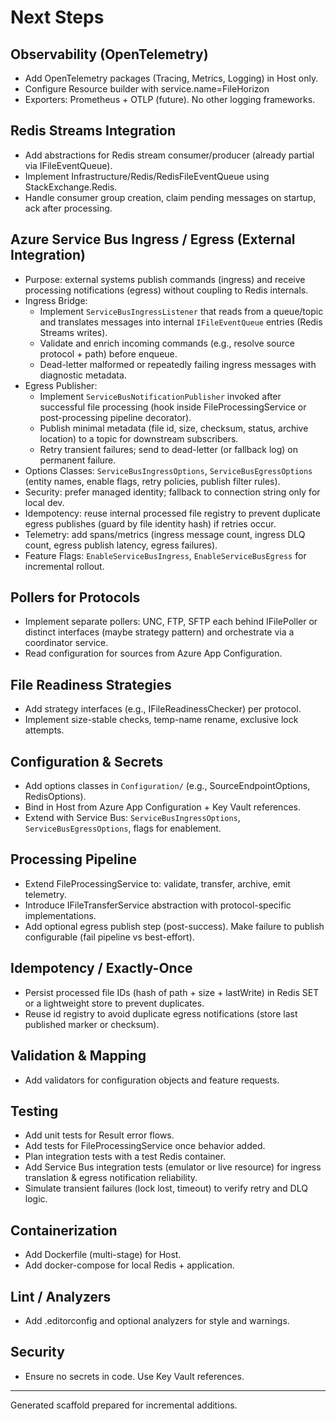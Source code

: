 # Next Steps

## Observability (OpenTelemetry)
- Add OpenTelemetry packages (Tracing, Metrics, Logging) in Host only.
- Configure Resource builder with service.name=FileHorizon
- Exporters: Prometheus + OTLP (future). No other logging frameworks.

## Redis Streams Integration
- Add abstractions for Redis stream consumer/producer (already partial via IFileEventQueue).
- Implement Infrastructure/Redis/RedisFileEventQueue using StackExchange.Redis.
- Handle consumer group creation, claim pending messages on startup, ack after processing.

## Azure Service Bus Ingress / Egress (External Integration)
- Purpose: external systems publish commands (ingress) and receive processing notifications (egress) without coupling to Redis internals.
- Ingress Bridge:
	- Implement `ServiceBusIngressListener` that reads from a queue/topic and translates messages into internal `IFileEventQueue` entries (Redis Streams writes).
	- Validate and enrich incoming commands (e.g., resolve source protocol + path) before enqueue.
	- Dead-letter malformed or repeatedly failing ingress messages with diagnostic metadata.
- Egress Publisher:
	- Implement `ServiceBusNotificationPublisher` invoked after successful file processing (hook inside FileProcessingService or post-processing pipeline decorator).
	- Publish minimal metadata (file id, size, checksum, status, archive location) to a topic for downstream subscribers.
	- Retry transient failures; send to dead-letter (or fallback log) on permanent failure.
- Options Classes: `ServiceBusIngressOptions`, `ServiceBusEgressOptions` (entity names, enable flags, retry policies, publish filter rules).
- Security: prefer managed identity; fallback to connection string only for local dev.
- Idempotency: reuse internal processed file registry to prevent duplicate egress publishes (guard by file identity hash) if retries occur.
- Telemetry: add spans/metrics (ingress message count, ingress DLQ count, egress publish latency, egress failures).
- Feature Flags: `EnableServiceBusIngress`, `EnableServiceBusEgress` for incremental rollout.

## Pollers for Protocols
- Implement separate pollers: UNC, FTP, SFTP each behind IFilePoller or distinct interfaces (maybe strategy pattern) and orchestrate via a coordinator service.
- Read configuration for sources from Azure App Configuration.

## File Readiness Strategies
- Add strategy interfaces (e.g., IFileReadinessChecker) per protocol.
- Implement size-stable checks, temp-name rename, exclusive lock attempts.

## Configuration & Secrets
- Add options classes in `Configuration/` (e.g., SourceEndpointOptions, RedisOptions).
- Bind in Host from Azure App Configuration + Key Vault references.
 - Extend with Service Bus: `ServiceBusIngressOptions`, `ServiceBusEgressOptions`, flags for enablement.

## Processing Pipeline
- Extend FileProcessingService to: validate, transfer, archive, emit telemetry.
- Introduce IFileTransferService abstraction with protocol-specific implementations.
- Add optional egress publish step (post-success). Make failure to publish configurable (fail pipeline vs best-effort).

## Idempotency / Exactly-Once
- Persist processed file IDs (hash of path + size + lastWrite) in Redis SET or a lightweight store to prevent duplicates.
- Reuse id registry to avoid duplicate egress notifications (store last published marker or checksum).

## Validation & Mapping
- Add validators for configuration objects and feature requests.

## Testing
- Add unit tests for Result error flows.
- Add tests for FileProcessingService once behavior added.
- Plan integration tests with a test Redis container.
- Add Service Bus integration tests (emulator or live resource) for ingress translation & egress notification reliability.
- Simulate transient failures (lock lost, timeout) to verify retry and DLQ logic.

## Containerization
- Add Dockerfile (multi-stage) for Host.
- Add docker-compose for local Redis + application.

## Lint / Analyzers
- Add .editorconfig and optional analyzers for style and warnings.

## Security
- Ensure no secrets in code. Use Key Vault references.

---
Generated scaffold prepared for incremental additions.

